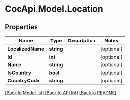 # CocApi.Model.Location

## Properties

Name | Type | Description | Notes
------------ | ------------- | ------------- | -------------
**LocalizedName** | **string** |  | [optional] 
**Id** | **int** |  | [optional] 
**Name** | **string** |  | [optional] 
**IsCountry** | **bool** |  | [optional] 
**CountryCode** | **string** |  | [optional] 

[[Back to Model list]](../README.md#documentation-for-models) [[Back to API list]](../README.md#documentation-for-api-endpoints) [[Back to README]](../README.md)


